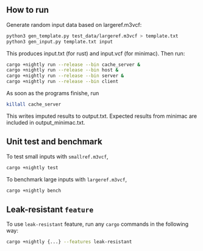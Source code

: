 ## How to run

Generate random input data based on largeref.m3vcf:
```bash
python3 gen_template.py test_data/largeref.m3vcf > template.txt
python3 gen_input.py template.txt input
```

This produces input.txt (for rust) and input.vcf (for minimac). Then run:
```bash
cargo +nightly run --release --bin cache_server & 
cargo +nightly run --release --bin host & 
cargo +nightly run --release --bin server & 
cargo +nightly run --release --bin client 
```

As soon as the programs finishe, run
```bash
killall cache_server
```

This writes imputed results to output.txt. Expected results from
minimac are included in output_minimac.txt.

## Unit test and benchmark
To test small inputs with `smallref.m3vcf`,
```bash
cargo +nightly test
```
To benchmark large inputs with `largeref.m3vcf`,
```bash
cargo +nightly bench
```

## Leak-resistant `feature`
To use `leak-resistant` feature, run any `cargo` commands in the following way:
```bash
cargo +nightly {...} --features leak-resistant
```

